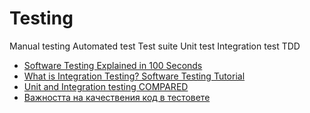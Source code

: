 # Testing

Manual testing
Automated test
Test suite
Unit test
Integration test
TDD

- [Software Testing Explained in 100 Seconds](https://www.youtube.com/watch?v=u6QfIXgjwGQ&t=56s)
- [What is Integration Testing? Software Testing Tutorial](https://www.youtube.com/watch?v=QYCaaNz8emY)
- [Unit and Integration testing COMPARED](https://www.youtube.com/watch?v=pf6Zhm-PDfQ)
- [Важността на качествения код в тестовете](https://www.youtube.com/watch?v=eUn5FOdkinc&list=WL&index=93&t=31s)
